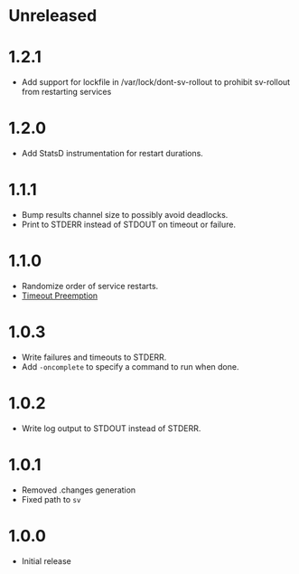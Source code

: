 # Unreleased

# 1.2.1

* Add support for lockfile in /var/lock/dont-sv-rollout to prohibit sv-rollout from restarting services

# 1.2.0

* Add StatsD instrumentation for restart durations.

# 1.1.1

* Bump results channel size to possibly avoid deadlocks.
* Print to STDERR instead of STDOUT on timeout or failure.

# 1.1.0

* Randomize order of service restarts.
* [Timeout Preemption](https://github.com/Shopify/sv-rollout/pull/6)

# 1.0.3

* Write failures and timeouts to STDERR.
* Add `-oncomplete` to specify a command to run when done.

# 1.0.2

* Write log output to STDOUT instead of STDERR.

# 1.0.1

* Removed .changes generation
* Fixed path to `sv`

# 1.0.0

* Initial release
